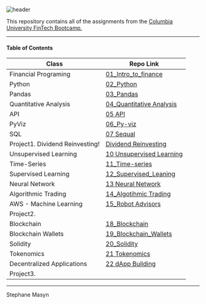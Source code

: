 ![header](https://capsule-render.vercel.app/api?type=wave&color=auto&height=150&section=header&text=Columbia%20Engineering%20FinTech%20Portfolio&fontSize=40&fontColor=black)

<!--- the header is made with: https://github.com/kyechan99/capsule-render -->

This repository contains all of the assignments from the [Columbia University FinTech Bootcamp.](https://bootcamp.cvn.columbia.edu/fintech/)

---

#### Table of Contents


| Class                            | Repo Link                                                                                                    |
|----------------------------------|--------------------------------------------------------------------------------------------------------------|
| Financial Programing             | [01_Intro_to_finance](https://github.com/stefimaz/fintech_bootcamp_challenges/tree/main/C1_Financial_programing)          |
| Python                           | [02_Python](https://github.com/stefimaz/fintech_bootcamp_challenges/tree/main/C2_Python)                                  |
| Pandas                           | [03_Pandas](https://github.com/stefimaz/fintech_bootcamp_challenges/tree/main/C3_Pandas)                                 |
| Quantitative Analysis            | [04_Quantitative Analysis](https://github.com/stefimaz/fintech_bootcamp_challenges/tree/main/C4_Quantitative_analysis)       |
| API                              | [05 API](https://github.com/stefimaz/fintech_bootcamp_challenges/tree/main/C5_API)                                           |
| PyViz                            | [06_Py-viz](https://github.com/stefimaz/fintech_bootcamp_challenges/tree/main/C6_PyViz)                              |
| SQL                              | [07 Sequal](https://github.com/stefimaz/fintech_bootcamp_challenges/tree/main/C7_SQL)                                        |
| Project1. Dividend Reinvesting!  | [Dividend Reinvesting](https://github.com/stefimaz/Project1)                                               |
| Unsupervised Learning            | [10 Unsupervised Learning](https://github.com/stefimaz/fintech_bootcamp_challenges/tree/main/C10_Unsupervised_learniing)     |
| Time-Series                      | [11_Time-series](https://github.com/stefimaz/fintech_bootcamp_challenges/tree/main/C11_Time_series)               |
| Supervised Learning              | [12_Supervised_Leaning](https://github.com/stefimaz/fintech_bootcamp_challenges/tree/main/C12_Supervised_learniing)    |
| Neural Network                   | [13 Neural Network](https://github.com/stefimaz/fintech_bootcamp_challenges/tree/main/C13_Neural_network)                     |
| Algorithmic Trading              | [14_Algotihmic Trading](https://github.com/stefimaz/fintech_bootcamp_challenges/tree/main/C14_Algorithmic_trading)        |
| AWS - Machine Learning           | [15_Robot Advisors](https://github.com/stefimaz/fintech_bootcamp_challenges/)      |
| Project2.                        | [](https://github.com/stefimaz/fintech_bootcamp_challenges/)                                                         |
| Blockchain                       | [18_Blockchain](https://github.com/stefimaz/fintech_bootcamp_challenges/)                  |
| Blockchain Wallets               | [19_Blockchain_Wallets](https://github.com/stefimaz/fintech_bootcamp_challenges/)    |
| Solidity                         | [20_Solidity](https://github.com/stefimaz/fintech_bootcamp_challenges/)                     |
| Tokenomics                       | [21 Tokenomics](https://github.com/stefimaz/fintech_bootcamp_challenges/)                    |
| Decentralized Applications       | [22 dApp Building](https://github.com/stefimaz/fintech_bootcamp_challenges/)                  |
| Project3.                        | [](https://github.com/stefimaz/fintech_bootcamp_challenges/)                                                     |

---

Stephane Masyn
